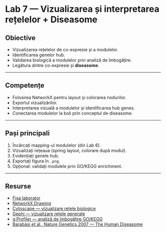 # Lab 7 — Vizualizarea și interpretarea rețelelor + Diseasome

## Obiective
- Vizualizarea rețelelor de co-expresie și a modulelor.  
- Identificarea genelor hub.  
- Validarea biologică a modulelor prin analiză de îmbogățire.  
- Legătura dintre co-expresie și **diseasome**.  

---

## Competențe
- Folosirea NetworkX pentru layout și colorarea nodurilor.  
- Exportul vizualizărilor.  
- Interpretarea vizuală a modulelor și identificarea hub genes.  
- Conectarea modulelor la boli prin conceptul de diseasome.  

---

## Pași principali
1. Încărcați mapping-ul modulelor (din Lab 6).  
2. Vizualizați rețeaua (spring layout, colorare după modul).  
3. Evidențiați genele hub.  
4. Exportați figura în `.png`.  
5. Opțional: validați modulele prin GO/KEGG enrichment.  

---

## Resurse

- [Fișa laborator](../../docs/lab_onepagers/07_network_viz.md)
- [NetworkX Drawing](https://networkx.org/documentation/stable/reference/drawing.html)
- [Cytoscape — vizualizare rețele biologice](https://cytoscape.org/)
- [Gephi — vizualizare rețele generale](https://gephi.org/)
- [g:Profiler — analiză de îmbogățire GO/KEGG](https://biit.cs.ut.ee/gprofiler/)
- [Barabási et al., Nature Genetics 2007 — The Human Diseasome](https://www.nature.com/articles/nrg2918)
